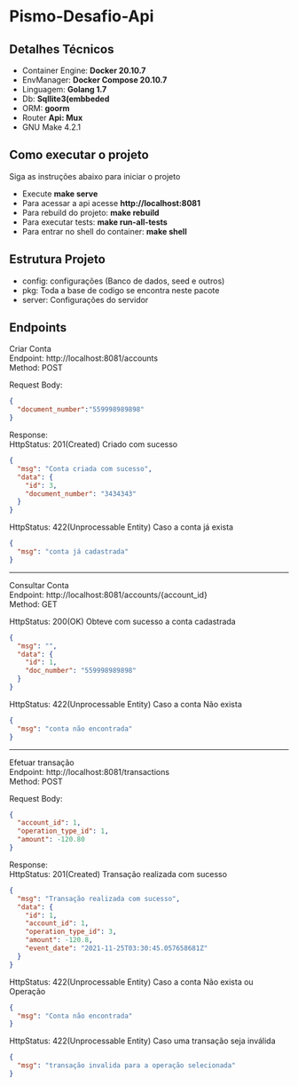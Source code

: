 # Pismo-Desafio-Api

## Detalhes Técnicos

- Container Engine: **Docker 20.10.7**
- EnvManager: **Docker Compose 20.10.7**
- Linguagem: **Golang 1.7**
- Db: **Sqllite3(embbeded**
- ORM: **goorm**
- Router **Api: Mux**
- GNU Make 4.2.1


## Como executar o projeto
Siga as instruções abaixo para iniciar o projeto

- Execute **make serve**
- Para acessar a api acesse **http://localhost:8081**
- Para rebuild do projeto: **make rebuild**
- Para executar tests: **make run-all-tests**
- Para entrar no shell do container: **make shell**



## Estrutura Projeto

- config: configurações (Banco de dados, seed e outros)
- pkg: Toda a base de codigo se encontra neste pacote
- server: Configurações do servidor



## Endpoints

Criar Conta
<br>
Endpoint: http://localhost:8081/accounts <br>
Method: POST<br>

Request Body:<br>

```json
{
  "document_number":"559998989898"
}
```

Response:<br>
HttpStatus: 201(Created)
Criado com sucesso
```json
{
  "msg": "Conta criada com sucesso",
  "data": {
    "id": 3,
    "document_number": "3434343"
  }
}
```
HttpStatus: 422(Unprocessable Entity) Caso a conta já exista
```json
{
  "msg": "conta já cadastrada"
}
```

---

Consultar Conta
<br>
Endpoint: http://localhost:8081/accounts/{account_id} <br>
Method: GET<br>


HttpStatus: 200(OK)
Obteve com sucesso a conta cadastrada
```json
{
  "msg": "",
  "data": {
    "id": 1,
    "doc_number": "559998989898"
  }
}
```
HttpStatus: 422(Unprocessable Entity) Caso a conta Não exista
```json
{
  "msg": "conta não encontrada"
}
```

---

Efetuar transação
<br>
Endpoint: http://localhost:8081/transactions <br>
Method: POST<br>

Request Body:<br>

```json
{
  "account_id": 1,
  "operation_type_id": 1,
  "amount": -120.80
}
```
Response:<br>
HttpStatus: 201(Created)
Transação realizada com sucesso
```json
{
  "msg": "Transação realizada com sucesso",
  "data": {
    "id": 1,
    "account_id": 1,
    "operation_type_id": 3,
    "amount": -120.8,
    "event_date": "2021-11-25T03:30:45.057658681Z"
  }
}
```
HttpStatus: 422(Unprocessable Entity) Caso a conta Não exista ou Operação
```json
{
  "msg": "Conta não encontrada"
}
```

HttpStatus: 422(Unprocessable Entity) Caso uma transação seja inválida
```json
{
  "msg": "transação invalida para a operação selecionada"
}
```